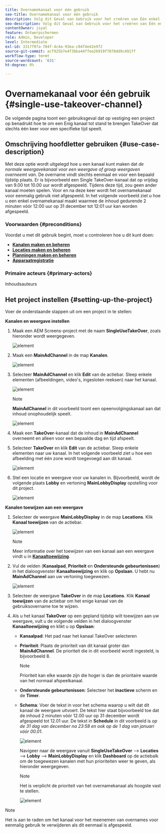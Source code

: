 ```yaml
---
title: Overnamekanaal voor één gebruik
seo-title: Overnamekanaal voor één gebruik
description: Volg dit Geval van Gebruik voor het creëren van Één enkel Gebruik neemOver Kanaal.
seo-description: Volg dit Geval van Gebruik voor het creëren van Één enkel Gebruik neemOver Kanaal.
contentOwner: jsyal
feature: Ontwerpschermen
role: Admin, Developer
level: Intermediate
exl-id: 3317f07a-784f-4c4a-93ea-c84f4e42e9f2
source-git-commit: acf925b7e4f3bba44ffee26919f7078dd9c491ff
workflow-type: tm+mt
source-wordcount: '631'
ht-degree: 0%

---
```


# Overnamekanaal voor één gebruik {#single-use-takeover-channel}

De volgende pagina toont een gebruiksgeval dat op vestiging een project op benadrukt hoe te om een Enig kanaal tot stand te brengen TakeOver dat slechts één keer voor een specifieke tijd speelt.


## Omschrijving hoofdletter gebruiken {#use-case-description}

Met deze optie wordt uitgelegd hoe u een kanaal kunt maken dat *de normale weergavekanaal voor een weergave of groep weergaven overneemt van*. De overname vindt slechts eenmaal en voor een bepaald tijdstip plaats.
Er is bijvoorbeeld een Single TakeOver-kanaal dat op vrijdag van 9.00 tot 10.00 uur wordt afgespeeld. Tijdens deze tijd, zou geen ander kanaal moeten spelen. Voor en na deze keer wordt het overnamekanaal voor eenmalig gebruik niet afgespeeld. In het volgende voorbeeld ziet u hoe u een enkel overnamekanaal maakt waarmee de inhoud gedurende 2 minuten vóór 12:00 uur op 31 december tot 12:01 uur kan worden afgespeeld.

### Voorwaarden {#preconditions}

Voordat u met dit gebruik begint, moet u controleren hoe u dit kunt doen:

* **[Kanalen maken en beheren](managing-channels.md)**
* **[Locaties maken en beheren](managing-locations.md)**
* **[Planningen maken en beheren](managing-schedules.md)**
* **[Apparaatregistratie](device-registration.md)**

### Primaire acteurs {#primary-actors}

Inhoudsauteurs

## Het project instellen {#setting-up-the-project}

Voer de onderstaande stappen uit om een project in te stellen:

**Kanalen en weergave instellen**

1. Maak een AEM Screens-project met de naam **SingleUseTakeOver**, zoals hieronder wordt weergegeven.

   ![element](assets/single-takeover1.png)

1. Maak een **MainAdChannel** in de map **Kanalen**.

   ![element](assets/single-takeover2.png)

1. Selecteer **MainAdChannel** en klik **Edit** van de actiebar. Sleep enkele elementen (afbeeldingen, video&#39;s, ingesloten reeksen) naar het kanaal.

   ![element](assets/single-takeover2.png)


   >[!NOTE]
   >**MainAdChannel** in dit voorbeeld toont een opeenvolgingskanaal aan dat inhoud onophoudelijk speelt.

   ![element](assets/single-takeover3.png)

1. Maak een **TakeOver**-kanaal dat de inhoud in **MainAdChannel** overneemt en alleen voor een bepaalde dag en tijd afspeelt.

1. Selecteer **TakeOver** en klik **Edit** van de actiebar. Sleep enkele elementen naar uw kanaal. In het volgende voorbeeld ziet u hoe een afbeelding met één zone wordt toegevoegd aan dit kanaal.

   ![element](assets/single-takeover4.png)

1. Stel een locatie en weergave voor uw kanalen in. Bijvoorbeeld, wordt de volgende plaats **Lobby** en vertoning **MainLobbyDisplay** opstelling voor dit project.

   ![element](assets/single-takeover5.png)

**Kanalen toewijzen aan een weergave**

1. Selecteer de weergave **MainLobbyDisplay** in de map **Locations**. Klik **Kanaal toewijzen** van de actiebar.

   ![element](assets/single-takeover6.png)

   >[!NOTE]
   >Meer informatie over het toewijzen van een kanaal aan een weergave vindt u in **[Kanaaltoewijzing](channel-assignment.md)**.

1. Vul de velden (**Kanaalpad**, **Prioriteit** en **Ondersteunde gebeurtenissen**) in het dialoogvenster **Kanaaltoewijzing** en klik op **Opslaan**. U hebt nu **MainAdChannel** aan uw vertoning toegewezen.

   ![element](assets/single-takeover7.png)

1. Selecteer de weergave **TakeOver** in de map **Locations**. Klik **Kanaal toewijzen** van de actiebar om het enige kanaal van de gebruiksovername toe te wijzen.

1. Als u het kanaal **TakeOver** op een gepland tijdstip wilt toewijzen aan uw weergave, vult u de volgende velden in het dialoogvenster **Kanaaltoewijzing** en klikt u op **Opslaan**:

   * **Kanaalpad**: Het pad naar het kanaal TakeOver selecteren
   * **Prioriteit**: Plaats de prioriteit van dit kanaal groter dan  **MainAdChannel**. De prioriteit die in dit voorbeeld wordt ingesteld, is bijvoorbeeld 8.

      >[!NOTE]
      >Prioriteit kan elke waarde zijn die hoger is dan de prioritaire waarde van het normaal afspeelkanaal.
   * **Ondersteunde gebeurtenissen**: Selecteer het  **inactieve** scherm en de  **Timer**.
   * **Schema**: Voer de tekst in voor het schema waarop u wilt dat dit kanaal de weergave uitvoert. De tekst hier staat bijvoorbeeld toe dat de inhoud 2 minuten vóór 12.00 uur op 31 december wordt afgespeeld tot 12.01 uur.
De tekst in **Schedule** in dit voorbeeld is *op de 31 dag van december na 23:58 en ook op de 1 dag van januari vóór 00.01*.

      ![element](assets/single-takeover8.png)

      Navigeer naar de weergave vanuit **SingleUseTakeOver** —> **Locaties** —> **Lobby** —> **MainLobbyDisplay** en klik **Dashboard** op de actiebalk om de toegewezen kanalen met hun prioriteiten weer te geven, als hieronder weergegeven.

      >[!NOTE]
      >Het is verplicht de prioriteit van het overnamekanaal als hoogste vast te stellen.

      ![element](assets/single-takeover9.png)

>[!NOTE]
>
>Het is aan te raden om het kanaal voor het meenemen van overnames voor eenmalig gebruik te verwijderen als dit eenmaal is afgespeeld.
